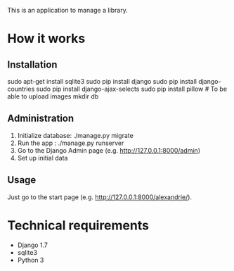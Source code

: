 This is an application to manage a library.

How it works
============

Installation
------------
sudo apt-get install sqlite3
sudo pip install django
sudo pip install django-countries
sudo pip install django-ajax-selects
sudo pip install pillow # To be able to upload images
mkdir db

Administration
--------------
1. Initialize database: ./manage.py migrate
2. Run the app : ./manage.py runserver
3. Go to the Django Admin page (e.g. http://127.0.0.1:8000/admin)
4. Set up initial data

Usage
-----
Just go to the start page (e.g. http://127.0.0.1:8000/alexandrie/).

Technical requirements
======================
* Django 1.7
* sqlite3
* Python 3